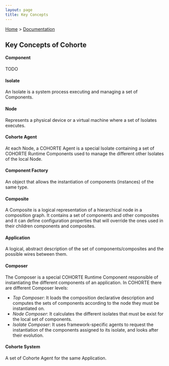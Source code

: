 ```yaml
---
layout: page
title: Key Concepts
---
```


[Home](../) > [Documentation](./)

## Key Concepts of Cohorte 

#### Component

TODO

#### Isolate

An Isolate is a system process executing and managing a set of Components.

#### Node

Represents a physical device or a virtual machine where a set of Isolates executes.

#### Cohorte Agent

At each Node, a COHORTE Agent is a special Isolate containing a set of COHORTE Runtime Components used to manage the different other Isolates of the local Node.

#### Component Factory

An object that allows the instantiation of components (instances) of the same type.

#### Composite

A Composite is a logical representation of a hierarchical node in a composition graph. It contains a set of components and other composites and it can define configuration properties that will override the ones used in their children components and composites.

#### Application

A logical, abstract description of the set of components/composites and the possible wires between them.

#### Composer

The Composer is a special COHORTE Runtime Component responsible of instantiating the different components of an application. In COHORTE there are different Composer levels:
 * *Top Composer*: It loads the composition declarative description and computes the sets of components according to the node they must be instantiated on.
 * *Node Composer*: It calculates the different isolates that must be exist for the local set of components.
 * *Isolate Composer*: It uses framework-specific agents to request the instantiation of the components assigned to its isolate, and looks after their evolution.

#### Cohorte System

A set of Cohorte Agent for the same Application.

